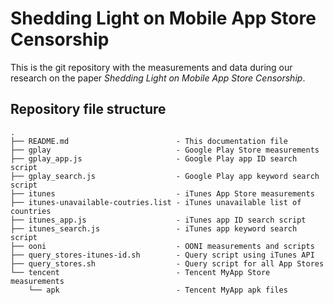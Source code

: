 # Shedding Light on Mobile App Store Censorship

This is the git repository with the measurements and data during our research on
the paper *Shedding Light on Mobile App Store Censorship*.

## Repository file structure

```
.
├── README.md                        - This documentation file
├── gplay                            - Google Play Store measurements
├── gplay_app.js                     - Google Play app ID search script
├── gplay_search.js                  - Google Play app keyword search script
├── itunes                           - iTunes App Store measurements
├── itunes-unavailable-coutries.list - iTunes unavailable list of countries
├── itunes_app.js                    - iTunes app ID search script
├── itunes_search.js                 - iTunes app keyword search script
├── ooni                             - OONI measurements and scripts
├── query_stores-itunes-id.sh        - Query script using iTunes API
├── query_stores.sh                  - Query script for all App Stores
└── tencent                          - Tencent MyApp Store measurements
    └── apk                          - Tencent MyApp apk files
```
